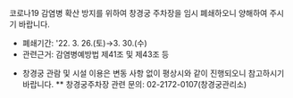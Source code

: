 코로나19 감염병 확산 방지를 위하여 창경궁 주차장을 임시 폐쇄하오니 양해하여 주시기 바랍니다.
- 폐쇄기간: '22. 3. 26.(토)→3. 30.(수)
- 관련근거: 감염병예방법 제41조 및 제43조 등

* 창경궁 관람 및 시설 이용은 변동 사항 없이 평상시와 같이 진행되오니 참고하시기 바랍니다.
** 창경궁주차장 관련 문의: 02-2172-0107(창경궁관리소)